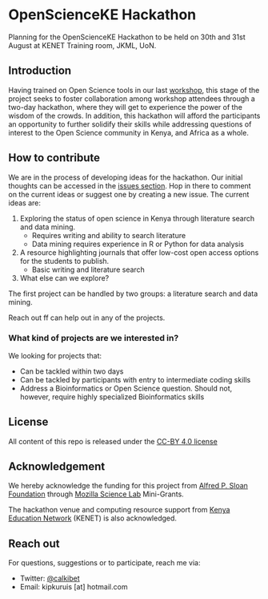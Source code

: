 # OpenScienceKE Hackathon

Planning for the OpenScienceKE Hackathon to be held on 30th and 31st August at KENET Training room, JKML, UoN. 


## Introduction
Having trained on Open Science tools in our last [workshop](https://bioinfonet.github.io/OpenScienceKE/), this stage of the project seeks to foster collaboration among workshop attendees through a two-day hackathon, where they will get to experience the power of the wisdom of the crowds. In addition, this hackathon will afford the participants an opportunity to further solidify their skills while addressing questions of interest to the Open Science community in Kenya, and Africa as a whole.

## How to contribute
We are in the process of developing ideas for the hackathon. Our initial thoughts can be accessed in the [issues section](https://github.com/BioinfoNet/OpenScienceKEHackathon/issues). Hop in there to comment on the current ideas or suggest one by creating a new issue. The current ideas are:
1. Exploring the status of open science in Kenya through literature search and data mining.
     - Requires writing and ability to search literature
     - Data mining requires experience in R or Python for data analysis
2. A resource highlighting journals that offer low-cost open access options for the students to publish. 
     - Basic writing and literature search
3. What else can we explore?

The first project can be handled by two groups: a literature search and data mining. 

Reach out ff can help out in any of the projects.

### What kind of projects are we interested in?
We looking for projects that:
   - Can be tackled within two days
   - Can be tackled by participants with entry to intermediate coding skills
   - Address a Bioinformatics or Open Science question. Should not, however, require highly specialized Bioinformatics skills

## License
All content of this repo is released under the [CC-BY 4.0 license](https://creativecommons.org/licenses/by/4.0/legalcode)

## Acknowledgement
We hereby acknowledge the funding for this project from [Alfred  P. Sloan Foundation](https://sloan.org/) through [Mozilla Science Lab](https://science.mozilla.org/) Mini-Grants.

The hackathon venue and computing resource support from [Kenya Education Network](https://www.kenet.or.ke/) (KENET) is also acknowledged.

## Reach out
For questions, suggestions or to participate, reach me via:
- Twitter: [@calkibet](https://twitter.com/calkibet)
- Email: kipkuruis [at] hotmail.com

